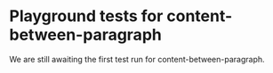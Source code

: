 # Playground tests for content-between-paragraph
We are still awaiting the first test run for content-between-paragraph.
